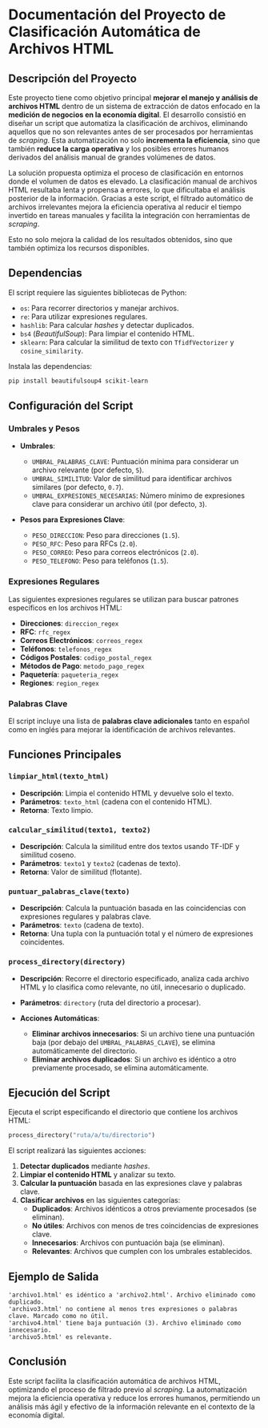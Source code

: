 # Documentación del Proyecto de Clasificación Automática de Archivos HTML

## Descripción del Proyecto

Este proyecto tiene como objetivo principal **mejorar el manejo y análisis de archivos HTML** dentro de un sistema de extracción de datos enfocado en la **medición de negocios en la economía digital**. El desarrollo consistió en diseñar un script que automatiza la clasificación de archivos, eliminando aquellos que no son relevantes antes de ser procesados por herramientas de *scraping*. Esta automatización no solo **incrementa la eficiencia**, sino que también **reduce la carga operativa** y los posibles errores humanos derivados del análisis manual de grandes volúmenes de datos.

La solución propuesta optimiza el proceso de clasificación en entornos donde el volumen de datos es elevado. La clasificación manual de archivos HTML resultaba lenta y propensa a errores, lo que dificultaba el análisis posterior de la información. Gracias a este script, el filtrado automático de archivos irrelevantes mejora la eficiencia operativa al reducir el tiempo invertido en tareas manuales y facilita la integración con herramientas de *scraping*. 

Esto no solo mejora la calidad de los resultados obtenidos, sino que también optimiza los recursos disponibles.

## Dependencias

El script requiere las siguientes bibliotecas de Python:

- `os`: Para recorrer directorios y manejar archivos.
- `re`: Para utilizar expresiones regulares.
- `hashlib`: Para calcular *hashes* y detectar duplicados.
- `bs4` (*BeautifulSoup*): Para limpiar el contenido HTML.
- `sklearn`: Para calcular la similitud de texto con `TfidfVectorizer` y `cosine_similarity`.

Instala las dependencias:

```bash
pip install beautifulsoup4 scikit-learn
```

## Configuración del Script

### Umbrales y Pesos

- **Umbrales**:
  - `UMBRAL_PALABRAS_CLAVE`: Puntuación mínima para considerar un archivo relevante (por defecto, `5`).
  - `UMBRAL_SIMILITUD`: Valor de similitud para identificar archivos similares (por defecto, `0.7`).
  - `UMBRAL_EXPRESIONES_NECESARIAS`: Número mínimo de expresiones clave para considerar un archivo útil (por defecto, `3`).

- **Pesos para Expresiones Clave**:
  - `PESO_DIRECCION`: Peso para direcciones (`1.5`).
  - `PESO_RFC`: Peso para RFCs (`2.0`).
  - `PESO_CORREO`: Peso para correos electrónicos (`2.0`).
  - `PESO_TELEFONO`: Peso para teléfonos (`1.5`).

### Expresiones Regulares

Las siguientes expresiones regulares se utilizan para buscar patrones específicos en los archivos HTML:

- **Direcciones**: `direccion_regex`
- **RFC**: `rfc_regex`
- **Correos Electrónicos**: `correos_regex`
- **Teléfonos**: `telefonos_regex`
- **Códigos Postales**: `codigo_postal_regex`
- **Métodos de Pago**: `metodo_pago_regex`
- **Paquetería**: `paqueteria_regex`
- **Regiones**: `region_regex`

### Palabras Clave

El script incluye una lista de **palabras clave adicionales** tanto en español como en inglés para mejorar la identificación de archivos relevantes.

## Funciones Principales

### `limpiar_html(texto_html)`

- **Descripción**: Limpia el contenido HTML y devuelve solo el texto.
- **Parámetros**: `texto_html` (cadena con el contenido HTML).
- **Retorna**: Texto limpio.

### `calcular_similitud(texto1, texto2)`

- **Descripción**: Calcula la similitud entre dos textos usando TF-IDF y similitud coseno.
- **Parámetros**: `texto1` y `texto2` (cadenas de texto).
- **Retorna**: Valor de similitud (flotante).

### `puntuar_palabras_clave(texto)`

- **Descripción**: Calcula la puntuación basada en las coincidencias con expresiones regulares y palabras clave.
- **Parámetros**: `texto` (cadena de texto).
- **Retorna**: Una tupla con la puntuación total y el número de expresiones coincidentes.

### `process_directory(directory)`

- **Descripción**: Recorre el directorio especificado, analiza cada archivo HTML y lo clasifica como relevante, no útil, innecesario o duplicado.
- **Parámetros**: `directory` (ruta del directorio a procesar).

- **Acciones Automáticas**:
  - **Eliminar archivos innecesarios**: Si un archivo tiene una puntuación baja (por debajo del `UMBRAL_PALABRAS_CLAVE`), se elimina automáticamente del directorio.
  - **Eliminar archivos duplicados**: Si un archivo es idéntico a otro previamente procesado, se elimina automáticamente.

## Ejecución del Script

Ejecuta el script especificando el directorio que contiene los archivos HTML:

```python
process_directory("ruta/a/tu/directorio")
```

El script realizará las siguientes acciones:

1. **Detectar duplicados** mediante *hashes*.
2. **Limpiar el contenido HTML** y analizar su texto.
3. **Calcular la puntuación** basada en las expresiones clave y palabras clave.
4. **Clasificar archivos** en las siguientes categorías:
   - **Duplicados**: Archivos idénticos a otros previamente procesados (se eliminan).
   - **No útiles**: Archivos con menos de tres coincidencias de expresiones clave.
   - **Innecesarios**: Archivos con puntuación baja (se eliminan).
   - **Relevantes**: Archivos que cumplen con los umbrales establecidos.

## Ejemplo de Salida

```plaintext
'archivo1.html' es idéntico a 'archivo2.html'. Archivo eliminado como duplicado.
'archivo3.html' no contiene al menos tres expresiones o palabras clave. Marcado como no útil.
'archivo4.html' tiene baja puntuación (3). Archivo eliminado como innecesario.
'archivo5.html' es relevante.
```

## Conclusión

Este script facilita la clasificación automática de archivos HTML, optimizando el proceso de filtrado previo al *scraping*. La automatización mejora la eficiencia operativa y reduce los errores humanos, permitiendo un análisis más ágil y efectivo de la información relevante en el contexto de la economía digital.
